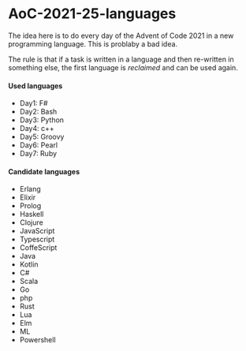 # AoC-2021-25-languages

The idea here is to do every day of the Advent of Code 2021 in a new programming language. This is problaby a bad idea.

The rule is that if a task is written in a language and then re-written in something else, the first language is _reclaimed_ and can be used again.

#### Used languages
* Day1: F#
* Day2: Bash
* Day3: Python
* Day4: c++
* Day5: Groovy
* Day6: Pearl
* Day7: Ruby

####  Candidate languages
* Erlang
* Elixir
* Prolog
* Haskell
* Clojure
* JavaScript
* Typescript
* CoffeScript
* Java
* Kotlin
* C#
* Scala
* Go
* php
* Rust
* Lua
* Elm
* ML
* Powershell
